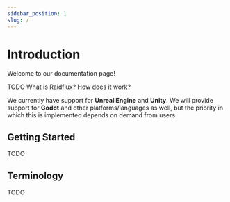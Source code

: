 ```yaml
---
sidebar_position: 1
slug: /
---
```


# Introduction

Welcome to our documentation page!

TODO What is Raidflux? How does it work?

We currently have support for **Unreal Engine** and **Unity**. We will provide support for **Godot** and other platforms/languages as well, but the priority in which this is implemented depends on demand from users.

## Getting Started
TODO

## Terminology
TODO

